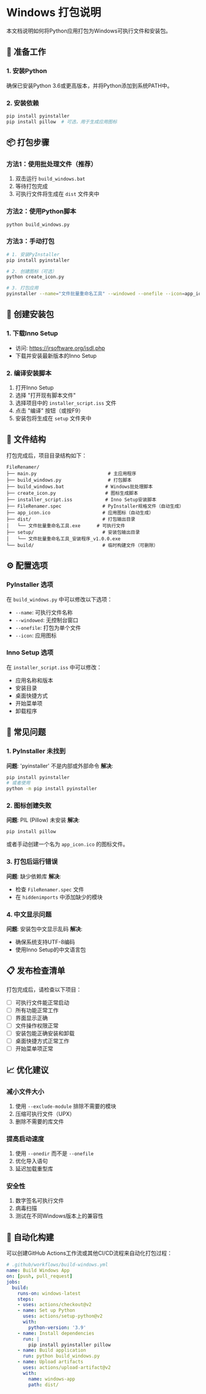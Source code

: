 # Windows 打包说明

本文档说明如何将Python应用打包为Windows可执行文件和安装包。

## 🔧 准备工作

### 1. 安装Python
确保已安装Python 3.6或更高版本，并将Python添加到系统PATH中。

### 2. 安装依赖
```bash
pip install pyinstaller
pip install pillow  # 可选，用于生成应用图标
```

## 📦 打包步骤

### 方法1：使用批处理文件（推荐）
1. 双击运行 `build_windows.bat`
2. 等待打包完成
3. 可执行文件将生成在 `dist` 文件夹中

### 方法2：使用Python脚本
```bash
python build_windows.py
```

### 方法3：手动打包
```bash
# 1. 安装PyInstaller
pip install pyinstaller

# 2. 创建图标（可选）
python create_icon.py

# 3. 打包应用
pyinstaller --name="文件批量重命名工具" --windowed --onefile --icon=app_icon.ico main.py
```

## 🎁 创建安装包

### 1. 下载Inno Setup
- 访问: https://jrsoftware.org/isdl.php
- 下载并安装最新版本的Inno Setup

### 2. 编译安装脚本
1. 打开Inno Setup
2. 选择 "打开现有脚本文件"
3. 选择项目中的 `installer_script.iss` 文件
4. 点击 "编译" 按钮（或按F9）
5. 安装包将生成在 `setup` 文件夹中

## 📁 文件结构

打包完成后，项目目录结构如下：

```
FileRenamer/
├── main.py                          # 主应用程序
├── build_windows.py                 # 打包脚本
├── build_windows.bat               # Windows批处理脚本
├── create_icon.py                  # 图标生成脚本
├── installer_script.iss            # Inno Setup安装脚本
├── FileRenamer.spec               # PyInstaller规格文件（自动生成）
├── app_icon.ico                   # 应用图标（自动生成）
├── dist/                          # 打包输出目录
│   └── 文件批量重命名工具.exe      # 可执行文件
├── setup/                         # 安装包输出目录
│   └── 文件批量重命名工具_安装程序_v1.0.0.exe
└── build/                         # 临时构建文件（可删除）
```

## ⚙️ 配置选项

### PyInstaller 选项
在 `build_windows.py` 中可以修改以下选项：

- `--name`: 可执行文件名称
- `--windowed`: 无控制台窗口
- `--onefile`: 打包为单个文件
- `--icon`: 应用图标

### Inno Setup 选项
在 `installer_script.iss` 中可以修改：

- 应用名称和版本
- 安装目录
- 桌面快捷方式
- 开始菜单项
- 卸载程序

## 🚨 常见问题

### 1. PyInstaller 未找到
**问题**: 'pyinstaller' 不是内部或外部命令
**解决**: 
```bash
pip install pyinstaller
# 或者使用
python -m pip install pyinstaller
```

### 2. 图标创建失败
**问题**: PIL (Pillow) 未安装
**解决**: 
```bash
pip install pillow
```
或者手动创建一个名为 `app_icon.ico` 的图标文件。

### 3. 打包后运行错误
**问题**: 缺少依赖库
**解决**: 
- 检查 `FileRenamer.spec` 文件
- 在 `hiddenimports` 中添加缺少的模块

### 4. 中文显示问题
**问题**: 安装包中文显示乱码
**解决**: 
- 确保系统支持UTF-8编码
- 使用Inno Setup的中文语言包

## 📋 发布检查清单

打包完成后，请检查以下项目：

- [ ] 可执行文件能正常启动
- [ ] 所有功能正常工作
- [ ] 界面显示正确
- [ ] 文件操作权限正常
- [ ] 安装包能正确安装和卸载
- [ ] 桌面快捷方式正常工作
- [ ] 开始菜单项正常

## 📈 优化建议

### 减小文件大小
1. 使用 `--exclude-module` 排除不需要的模块
2. 压缩可执行文件（UPX）
3. 删除不需要的库文件

### 提高启动速度
1. 使用 `--onedir` 而不是 `--onefile`
2. 优化导入语句
3. 延迟加载重型库

### 安全性
1. 数字签名可执行文件
2. 病毒扫描
3. 测试在不同Windows版本上的兼容性

## 🎯 自动化构建

可以创建GitHub Actions工作流或其他CI/CD流程来自动化打包过程：

```yaml
# .github/workflows/build-windows.yml
name: Build Windows App
on: [push, pull_request]
jobs:
  build:
    runs-on: windows-latest
    steps:
    - uses: actions/checkout@v2
    - name: Set up Python
      uses: actions/setup-python@v2
      with:
        python-version: '3.9'
    - name: Install dependencies
      run: |
        pip install pyinstaller pillow
    - name: Build application
      run: python build_windows.py
    - name: Upload artifacts
      uses: actions/upload-artifact@v2
      with:
        name: windows-app
        path: dist/
``` 